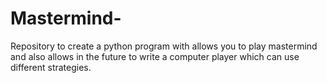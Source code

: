 # Mastermind-
Repository to create a python program with allows you to play mastermind and also allows in the future to write a computer player which can use different strategies. 
